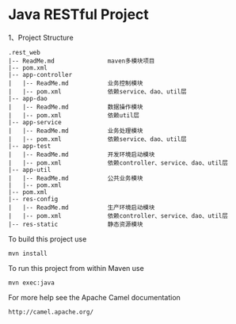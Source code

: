 Java RESTful Project
=========================
1、Project Structure
``` 
.rest_web
|-- ReadMe.md               maven多模块项目
|-- pom.xml
|-- app-controller          
|   |-- ReadMe.md           业务控制模块
|   |-- pom.xml             依赖service、dao、util层
|-- app-dao                 
|   |-- ReadMe.md           数据操作模块
|   |-- pom.xml             依赖util层
|-- app-service             
|   |-- ReadMe.md           业务处理模块
|   |-- pom.xml             依赖service、dao、util层
|-- app-test                
|   |-- ReadMe.md           开发环境启动模块
|   |-- pom.xml             依赖controller、service、dao、util层
|-- app-util                
|   |-- ReadMe.md           公共业务模块
|   |-- pom.xml             
|-- pom.xml
|-- res-config              
|   |-- ReadMe.md           生产环境启动模块
|   |-- pom.xml             依赖controller、service、dao、util层
|-- res-static              静态资源模块
``` 



To build this project use

    mvn install

To run this project from within Maven use

    mvn exec:java

For more help see the Apache Camel documentation

    http://camel.apache.org/

